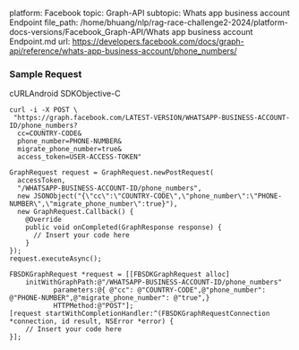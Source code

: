 platform: Facebook
topic: Graph-API
subtopic: Whats app business account Endpoint
file_path: /home/bhuang/nlp/rag-race-challenge2-2024/platform-docs-versions/Facebook_Graph-API/Whats app business account Endpoint.md
url: https://developers.facebook.com/docs/graph-api/reference/whats-app-business-account/phone_numbers/


### Sample Request

cURLAndroid SDKObjective-C

    curl -i -X POST \
     "https://graph.facebook.com/LATEST-VERSION/WHATSAPP-BUSINESS-ACCOUNT-ID/phone_numbers?
      cc=COUNTRY-CODE&
      phone_number=PHONE-NUMBER&
      migrate_phone_number=true&
      access_token=USER-ACCESS-TOKEN"

    GraphRequest request = GraphRequest.newPostRequest(
      accessToken,
      "/WHATSAPP-BUSINESS-ACCOUNT-ID/phone_numbers",
      new JSONObject("{\"cc\":\"COUNTRY-CODE\",\"phone_number\":\"PHONE-NUMBER\",\"migrate_phone_number\":true}"),
      new GraphRequest.Callback() {
        @Override
        public void onCompleted(GraphResponse response) {
          // Insert your code here
        }
    });
    request.executeAsync();

    FBSDKGraphRequest *request = [[FBSDKGraphRequest alloc]
        initWithGraphPath:@"/WHATSAPP-BUSINESS-ACCOUNT-ID/phone_numbers"
               parameters:@{ @"cc": @"COUNTRY-CODE",@"phone_number": @"PHONE-NUMBER",@"migrate_phone_number": @"true",}
               HTTPMethod:@"POST"];
    [request startWithCompletionHandler:^(FBSDKGraphRequestConnection *connection, id result, NSError *error) {
        // Insert your code here
    }];
